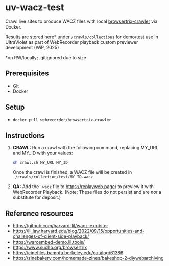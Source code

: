 # uv-wacz-test

Crawl live sites to produce WACZ files with local [browsertrix-crawler](https://crawler.docs.browsertrix.com/) via Docker. 

Results are stored here* under `/crawls/collections`  for demo/test use in UltraViolet as part of WebRecorder playback custom previewer development (WiP, 2025)

*on RW/locally; .gitignored due to size

## Prerequisites
- Git
- Docker

## Setup
- `docker pull webrecorder/browsertrix-crawler`

## Instructions


1. **CRAWL:** Run a crawl with the following command, replacing MY_URL and MY_ID with your values:
    ``` sh
    sh crawl.sh MY_URL MY_ID
    ```
    Once the crawl is finished, a WACZ file will be created in `./crawls/collection/test/MY_ID.wacz`

2. **QA:** Add the `.wacz` file to https://replayweb.page/ to preview it with WebRecorder Playback. (Note: These files do not persist and are *not* a substitute for deposit.)

## Reference resources
- https://github.com/harvard-lil/wacz-exhibitor
- https://lil.law.harvard.edu/blog/2022/09/15/opportunities-and-challenges-of-client-side-playback/
- https://warcembed-demo.lil.tools/
- https://www.sucho.org/browsertrix
- https://cinefiles.bampfa.berkeley.edu/catalog/61386
- https://zinebakery.com/homemade-zines/bakeshop-2-diywebarchiving